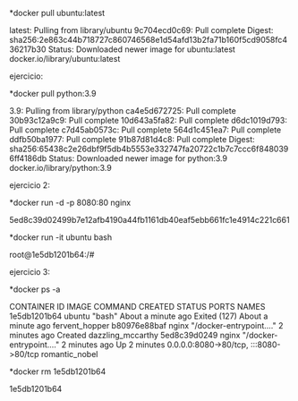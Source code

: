 *docker pull ubuntu:latest

latest: Pulling from library/ubuntu
9c704ecd0c69: Pull complete 
Digest: sha256:2e863c44b718727c860746568e1d54afd13b2fa71b160f5cd9058fc436217b30
Status: Downloaded newer image for ubuntu:latest
docker.io/library/ubuntu:latest



ejercicio:

*docker pull python:3.9

3.9: Pulling from library/python
ca4e5d672725: Pull complete 
30b93c12a9c9: Pull complete 
10d643a5fa82: Pull complete 
d6dc1019d793: Pull complete 
c7d45ab0573c: Pull complete 
564d1c451ea7: Pull complete 
ddfb50ba1977: Pull complete 
91b87d81d4c8: Pull complete 
Digest: sha256:65438c2e26dbf9f5db4b5553e332747fa20722c1b7c7ccc6f8480396ff4186db
Status: Downloaded newer image for python:3.9
docker.io/library/python:3.9


ejercicio 2:

*docker run -d -p 8080:80 nginx

5ed8c39d02499b7e12afb4190a44fb1161db40eaf5ebb661fc1e4914c221c661

*docker run -it ubuntu bash

root@1e5db1201b64:/# 

ejercicio 3:

*docker ps -a

CONTAINER ID   IMAGE     COMMAND                  CREATED              STATUS                            PORTS                                   NAMES
1e5db1201b64   ubuntu    "bash"                   About a minute ago   Exited (127) About a minute ago                                           fervent_hopper
b80976e88baf   nginx     "/docker-entrypoint.…"   2 minutes ago        Created                                                                   dazzling_mccarthy
5ed8c39d0249   nginx     "/docker-entrypoint.…"   2 minutes ago        Up 2 minutes                      0.0.0.0:8080->80/tcp, :::8080->80/tcp   romantic_nobel

*docker rm 1e5db1201b64

1e5db1201b64
